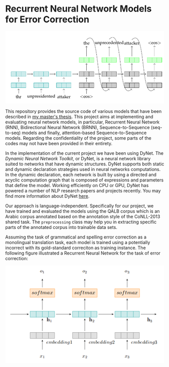 # Recurrent Neural Network Models for Error Correction

![An encoder-decoder model for error correction](imgs/encoder_decoder.png "Recurrent Neural Network" )

This repository provides the source code of various models that have been described in [my master's thesis](http://sinaahmadi.github.io/files/[SinaAhmadi]Masters_thesis.pdf). This project aims at implementing and evaluating neural network models, in particular, Recurrent Neural Network (RNN), Bidirectional Neural Network (BRNN), Sequence-to-Sequence (seq-to-seq) models and finally, attention-based Sequence-to-Sequence models. Regarding the confidentiality of the project, some parts of the codes may not have been provided in their entirety. 

In the implementation of the current project we have been using DyNet. The *Dynamic Neural Network Toolkit*, or DyNet, is a neural network library suited to networks that have dynamic structures.  DyNet supports both static and dynamic declaration strategies used in neural networks computations.  In the dynamic declaration, each network is built by using a directed and acyclic computation graph that is composed of expressions and parameters that define the model. Working efficiently on CPU or GPU, DyNet has powered a number of NLP research papers and projects recently. You may find more information about DyNet [here](http://dynet.readthedocs.io/en/latest/index.html#). 

Our approach is language-independent. Specifically for our project, we have trained and evaluated the models using the QALB corpus which is an Arabic corpus annotated based on the annotation style of the CoNLL-2013 shared task. The `preprocessing` class may help you in extracting specific parts of the annotated corpus into trainable data sets.

Assuming the task of grammatical and spelling error correction as a monolingual translation task, each model is trained using a potentially incorrect with its gold-standard correciton as training instance. The following figure illustrated a Recurrent Neural Network for the task of error correction: 

![RNN](imgs/RNN.png "Recurrent Neural Network")